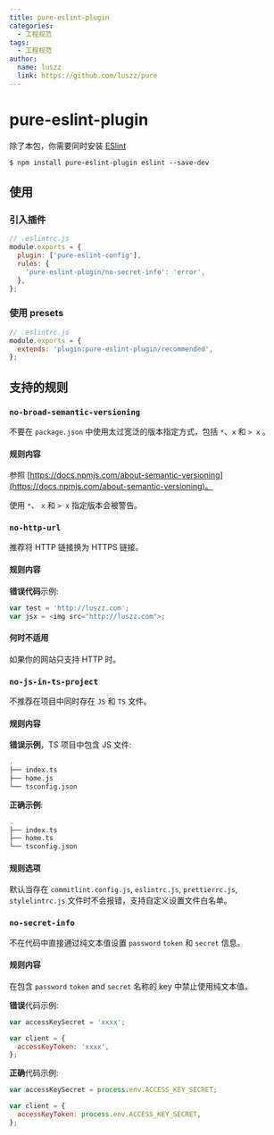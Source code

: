 ```yaml
---
title: pure-eslint-plugin
categories:
  - 工程规范
tags:
  - 工程规范
author:
  name: luszz
  link: https://github.com/luszz/pure
---
```


# pure-eslint-plugin

除了本包，你需要同时安装 [ESlint](https://eslint.org/)

```shell
$ npm install pure-eslint-plugin eslint --save-dev
```

## 使用

### 引入插件

```js
// .eslintrc.js
module.exports = {
  plugin: ['pure-eslint-config'],
  rules: {
    'pure-eslint-plugin/no-secret-info': 'error',
  },
};
```

### 使用 presets

```js
// .eslintrc.js
module.exports = {
  extends: 'plugin:pure-eslint-plugin/recommended',
};
```

## 支持的规则

### `no-broad-semantic-versioning`

不要在 `package.json` 中使用太过宽泛的版本指定方式，包括 `*`、`x` 和 `> x` 。

#### 规则内容

参照 [https://docs.npmjs.com/about-semantic-versioning](https://docs.npmjs.com/about-semantic-versioning)。

使用 `*`、 `x` 和 `> x` 指定版本会被警告。

### `no-http-url`

推荐将 HTTP 链接换为 HTTPS 链接。

#### 规则内容

**错误代码**示例:

```js
var test = 'http://luszz.com';
var jsx = <img src="http://luszz.com">;
```

#### 何时不适用

如果你的网站只支持 HTTP 时。

### `no-js-in-ts-project`

不推荐在项目中同时存在 `JS` 和 `TS` 文件。

#### 规则内容

**错误示例**，TS 项目中包含 JS 文件:

```Bash
.
├── index.ts
├── home.js
└── tsconfig.json
```

**正确示例**:

```Bash
.
├── index.ts
├── home.ts
└── tsconfig.json
```

#### 规则选项

默认当存在 `commitlint.config.js`, `eslintrc.js`, `prettierrc.js`, `stylelintrc.js` 文件时不会报错，支持自定义设置文件白名单。

### `no-secret-info`

不在代码中直接通过纯文本值设置 `password` `token` 和 `secret` 信息。

#### 规则内容

在包含 `password` `token` and `secret` 名称的 key 中禁止使用纯文本值。

**错误**代码示例:

```js
var accessKeySecret = 'xxxx';

var client = {
  accessKeyToken: 'xxxx',
};
```

**正确**代码示例:

```js
var accessKeySecret = process.env.ACCESS_KEY_SECRET;

var client = {
  accessKeyToken: process.env.ACCESS_KEY_SECRET,
};
```

